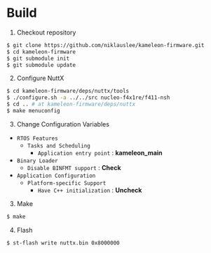 # Build

1. Checkout repository

```sh
$ git clone https://github.com/niklauslee/kameleon-firmware.git
$ cd kameleon-firmware
$ git submodule init
$ git submodule update
```

2. Configure NuttX

```sh
$ cd kameleon-firmware/deps/nuttx/tools
$ ./configure.sh -a ../../src nucleo-f4x1re/f411-nsh
$ cd .. # at kameleon-firmware/deps/nuttx
$ make menuconfig
```

3. Change Configuration Variables

* `RTOS Features`
  * `Tasks and Scheduling`
    * `Application entry point` : __kameleon_main__
* `Binary Loader`
  * `Disable BINFMT support` : __Check__
* `Application Configuration`
  * `Platform-specific Support`
    * `Have C++ initialization` : __Uncheck__

3. Make

```sh
$ make
```

4. Flash

```sh
$ st-flash write nuttx.bin 0x8000000
```
